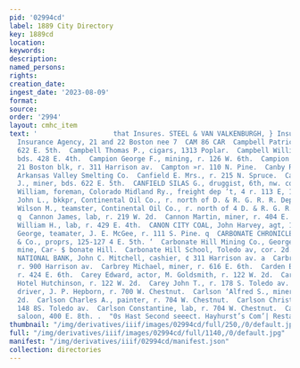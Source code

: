 ```yaml
---
pid: '02994cd'
label: 1889 City Directory
key: 1889cd
location: 
keywords: 
description: 
named_persons: 
rights: 
creation_date: 
ingest_date: '2023-08-09'
format: 
source: 
order: '2994'
layout: cmhc_item
text: '                   that Insures. STEEL & VAN VALKENBURGH, } Insurance Pioneer
  Insurance Agency, 21 and 22 Boston nee 7  CAM 86 CAR  Campbell Patrick, miner, bds.
  622 E. 5th.  Campbell Thomas P., cigars, 1313 Poplar.  Campbell William, miner,
  bds. 428 E. 4th.  Campion George F., mining, r. 126 W. 6th.  Campion John E.., mining,
  21 Boston blk, r. 311 Harrison av.  Campton »r. 110 N. Pine.  Canby Robert C., supt,
  Arkansas Valley Smelting Co.  Canfield E. Mrs., r. 215 N. Spruce.  Canfield John
  J., miner, bds. 622 E. 5th.  CANFIELD SILAS G., druggist, 6th, nw. cor. Poplar.  Canfield
  William, foreman, Colorado Midland Ry., freight dep ’t, 4 r. 113 E, 10th. : 4  Canning
  John L., bkkpr, Continental Oil Co., r. north of D. & R. G. R. R. Depot. 4  Canning
  Wilson M., teamster, Continental Oil Co., r. north of 4 D. & R. G. R. R. Depot.
  q  Cannon James, lab, r. 219 W. 2d.  Cannon Martin, miner, r. 404 E. 2d.  Cannon
  William H., lab, r. 429 E. 4th.  CANON CITY COAL, John Harvey, agt, 12th, cor. Hemlock.  Cantrell
  George, teamater, J. E. McGee, r. 111 S. Pine. q  CARBONATE CHRONICLE, C. C. Davis
  & Co., proprs, 125-127 4 E. 5th. ‘  Carbonate Hill Mining Co., George Summers, agt,
  mine, Car- $ bonate Hill.  Carbonate Hill School, Toledo av, cor. 2d. ‘  CARBONATE
  NATIONAL BANK, John C. Mitchell, cashier, ¢ 311 Harrison av. a  Carbrey Annie Mrs.,
  r. 900 Harrison av.  Carbrey Michael, miner, r. 616 E. 6th.  Carden Barney, miner,
  r. 424 E. 6th.  Carey Edward, actor, M. Goldsmith, r. 122 W. 2d.  Carey John, cook,
  Hotel Hutchinson, r. 122 W. 2d.  Carey John T., r. 178 S. Toledo av.  Carey Joseph,
  driver, J. P. Hepborn, r. 700 W. Chestnut.  Carlson ‘Alfred S., miner, r. 396 KE.
  2d.  Carlson Charles A., painter, r. 704 W. Chestnut.  Carlson Christina Mrs., r.
  148 8S. Toledo av.  Carlson Constantine, lab, r. 704 W. Chestnut.  Carlson Gus,,
  saloon, 400 E. 8th. .  "0s Hast Second seeect. Hayhurst’s Com’| Restaurant |    '
thumbnail: "/img/derivatives/iiif/images/02994cd/full/250,/0/default.jpg"
full: "/img/derivatives/iiif/images/02994cd/full/1140,/0/default.jpg"
manifest: "/img/derivatives/iiif/02994cd/manifest.json"
collection: directories
---
```

